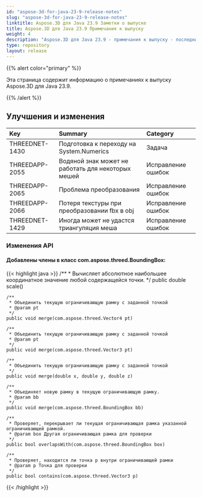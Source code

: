 ```yaml
---
id: "aspose-3d-for-java-23-9-release-notes"
slug: "aspose-3d-for-java-23-9-release-notes"
linktitle: Aspose.3D для Java 23.9 Заметки о выпуске
title: Aspose.3D для Java 23.9 Примечания к выпуску
weight: 4
description: "Aspose.3D для Java 23.9 - примечания к выпуску - последние обновления и исправления."
type: repository
layout: release
---
```


{{% alert color="primary" %}}

Эта страница содержит информацию о примечаниях к выпуску Aspose.3D для Java 23.9.

{{% /alert %}}
## **Улучшения и изменения**

|**Key**|**Summary**|**Category**|
| :- | :- | :- |
| THREEDNET-1430 | Подготовка к переходу на System.Numerics | Задача |
| THREEDAPP-2055 | Водяной знак может не работать для некоторых мешей | Исправление ошибок |
| THREEDAPP-2065 | Проблема преобразования | Исправление ошибок |
| THREEDAPP-2066 | Потеря текстуры при преобразовании fbx в obj | Исправление ошибок |
| THREEDNET-1429 | Иногда может не удастся триангуляция меша | Исправление ошибок |


### Изменения API


#### Добавлены члены в класс **com.aspose.threed.BoundingBox**:

{{< highlight java >}}
    /**
     * Вычисляет абсолютное наибольшее координатное значение любой содержащейся точки.
     */
    public double scale()

    /**
     * Объединить текущую ограничивающую рамку с заданной точкой
     * @param pt 
     */
    public void merge(com.aspose.threed.Vector4 pt)

    /**
     * Объединить текущую ограничивающую рамку с заданной точкой
     * @param pt 
     */
    public void merge(com.aspose.threed.Vector3 pt)

    /**
     * Объединить текущую ограничивающую рамку с заданной точкой
     */
    public void merge(double x, double y, double z)

    /**
     * Объединяет новую рамку в текущую ограничивающую рамку.
     * @param bb 
     */
    public void merge(com.aspose.threed.BoundingBox bb)

    /**
     * Проверяет, перекрывает ли текущая ограничивающая рамка указанной ограничивающей рамкой.
     * @param box Другая ограничивающая рамка для проверки
     */
    public bool overlapsWith(com.aspose.threed.BoundingBox box)

    /**
     * Проверяет, находится ли точка p внутри ограничивающей рамки
     * @param p Точка для проверки
     */
    public bool contains(com.aspose.threed.Vector3 p)

{{< /highlight >}}